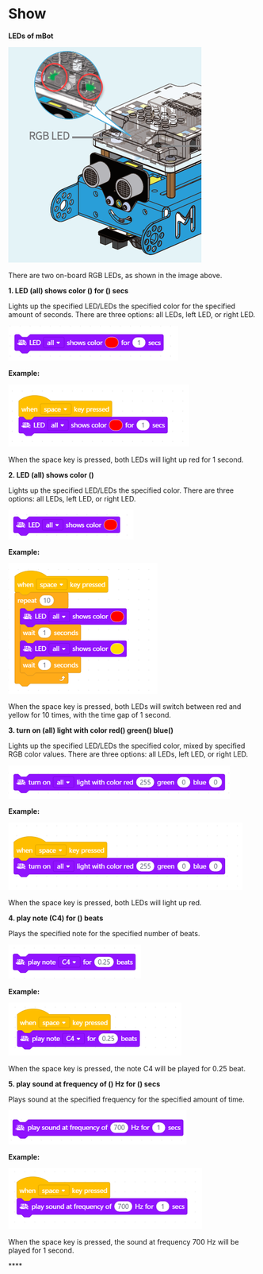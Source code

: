 # Show

**LEDs of mBot**

![](../../../.gitbook/assets/0%20%2811%29.png)

There are two on-board RGB LEDs, as shown in the image above.

**1. LED \(all\) shows color \(\) for \(\) secs**

Lights up the specified LED/LEDs the specified color for the specified amount of seconds. There are three options: all LEDs, left LED, or right LED.

![](../../../.gitbook/assets/1%20%2815%29.png)

**Example:**

![](../../../.gitbook/assets/2%20%282%29.png)

When the space key is pressed, both LEDs will light up red for 1 second.

**2. LED \(all\) shows color \(\)**

Lights up the specified LED/LEDs the specified color. There are three options: all LEDs, left LED, or right LED.

![](../../../.gitbook/assets/3%20%2816%29.png)

**Example:**

![](../../../.gitbook/assets/4%20%2811%29.png)

When the space key is pressed, both LEDs will switch between red and yellow for 10 times, with the time gap of 1 second.

**3. turn on \(all\) light with color red\(\) green\(\) blue\(\)**

Lights up the specified LED/LEDs the specified color, mixed by specified RGB color values. There are three options: all LEDs, left LED, or right LED.

![](../../../.gitbook/assets/5.png)

**Example:**

![](../../../.gitbook/assets/6%20%287%29.png)

When the space key is pressed, both LEDs will light up red.

**4. play note \(C4\) for \(\) beats**

Plays the specified note for the specified number of beats.

![](../../../.gitbook/assets/7.png)

**Example:**

![](../../../.gitbook/assets/8%20%282%29.png)

When the space key is pressed, the note C4 will be played for 0.25 beat.

**5. play sound at frequency of \(\) Hz for \(\) secs**

Plays sound at the specified frequency for the specified amount of time.

![](../../../.gitbook/assets/9%20%2810%29.png)

**Example:**

![](../../../.gitbook/assets/10%20%289%29.png)

When the space key is pressed, the sound at frequency 700 Hz will be played for 1 second.

\*\*\*\*

